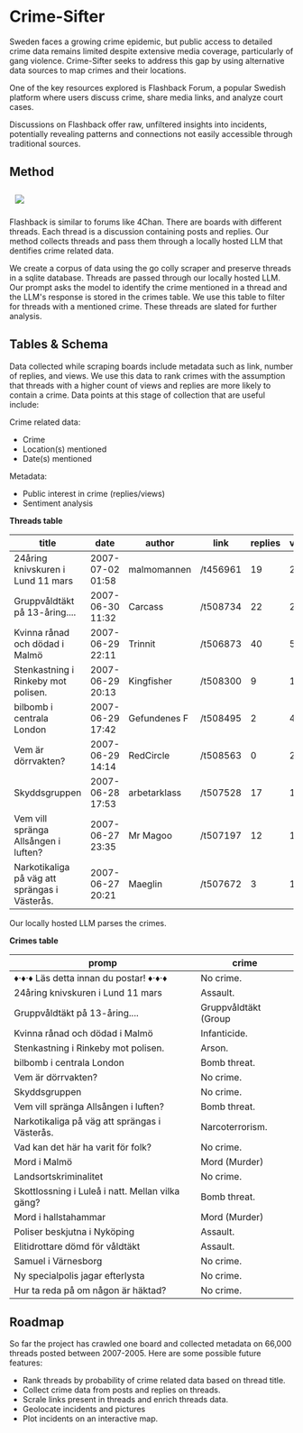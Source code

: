 # Crime-Sifter

Sweden faces a growing crime epidemic, but public access to detailed crime data remains limited despite extensive media coverage, particularly of gang violence. Crime-Sifter seeks to address this gap by using alternative data sources to map crimes and their locations.

One of the key resources explored is Flashback Forum, a popular Swedish platform where users discuss crime, share media links, and analyze court cases. 

Discussions on Flashback offer raw, unfiltered insights into incidents, potentially revealing patterns and connections not easily accessible through traditional sources.

## Method


<image src="./flashback.png" style='margin: 10px;'>

Flashback is similar to forums like 4Chan. There are boards with different threads. Each thread is a discussion containing posts and replies. Our method collects threads and pass them through a locally hosted LLM that dentifies crime related data.

We create a corpus of data using the go colly scraper and preserve threads in a sqlite database.  Threads are passed through our locally hosted LLM. Our prompt asks the model to identify the crime mentioned in a thread and the LLM's response is stored in the crimes table. We use this table to filter for threads with a mentioned crime. These threads are slated for further analysis.

## Tables & Schema

Data collected while scraping boards include metadata such as link, number of replies, and views. We use this data to rank crimes with the assumption that threads with a higher count of views and replies are more likely to contain a crime. Data points at this stage of collection that are useful include:

Crime related data:

- Crime
- Location(s) mentioned
- Date(s) mentioned

Metadata:

- Public interest in crime (replies/views)
- Sentiment analysis



**Threads table**


|                     title                     |       date       |    author    |          link          | replies | views |
|-----------------------------------------------|------------------|--------------|------------------------|---------|-------|
| 24åring knivskuren i Lund 11 mars             | 2007-07-02 01:58 | malmomannen  | /t456961               | 19      | 2790  |
| Gruppvåldtäkt på 13-åring....                 | 2007-06-30 11:32 | Carcass      | /t508734               | 22      | 2762  |
| Kvinna rånad och dödad i Malmö                | 2007-06-29 22:11 | Trinnit      | /t506873               | 40      | 5006  |
| Stenkastning i Rinkeby mot polisen.           | 2007-06-29 20:13 | Kingfisher   | /t508300               | 9       | 1059  |
| bilbomb i centrala London                     | 2007-06-29 17:42 | Gefundenes F | /t508495               | 2       | 452   |
| Vem är dörrvakten?                            | 2007-06-29 14:14 | RedCircle    | /t508563               | 0       | 2159  |
| Skyddsgruppen                                 | 2007-06-28 17:53 | arbetarklass | /t507528               | 17      | 1946  |
| Vem vill spränga Allsången i luften?          | 2007-06-27 23:35 | Mr Magoo     | /t507197               | 12      | 1376  |
| Narkotikaliga på väg att sprängas i Västerås. | 2007-06-27 20:21 | Maeglin      | /t507672               | 3       | 1408  |
> 


Our locally hosted LLM parses the crimes. 

**Crimes table**

 promp                       |         crime         
-------------------------------------------------|-----------------------
♦·♦·♦ Läs detta innan du postar! ♦·♦·♦           |  No crime.            
24åring knivskuren i Lund 11 mars                |  Assault.             
Gruppvåldtäkt på 13-åring....                    |  Gruppvåldtäkt (Group 
Kvinna rånad och dödad i Malmö                   |  Infanticide.         
Stenkastning i Rinkeby mot polisen.              |  Arson.               
bilbomb i centrala London                        |  Bomb threat.         
Vem är dörrvakten?                               |  No crime.            
Skyddsgruppen                                    |  No crime.            
Vem vill spränga Allsången i luften?             |  Bomb threat.         
Narkotikaliga på väg att sprängas i Västerås.    |  Narcoterrorism.      
Vad kan det här ha varit för folk?               |  No crime.            
Mord i Malmö                                     |  Mord (Murder)        
Landsortskriminalitet                            |  No crime.            
Skottlossning i Luleå i natt. Mellan vilka gäng? |  Bomb threat.         
Mord i hallstahammar                             |  Mord (Murder)        
Poliser beskjutna i Nyköping                     |  Assault.             
Elitidrottare dömd för våldtäkt                  |  Assault.             
Samuel i Värnesborg                              |  No crime.            
Ny specialpolis jagar efterlysta                 |  No crime.            
Hur ta reda på om någon är häktad?               |  No crime.            



## Roadmap

So far the project has crawled one board and collected metadata on 66,000 threads posted between 2007-2005. Here are some possible future features:

- Rank threads by probability of crime related data based on thread title.
- Collect crime data from posts and replies on threads.
- Scrale links present in threads and enrich threads data.
- Geolocate incidents and pictures
- Plot incidents on an interactive map.

